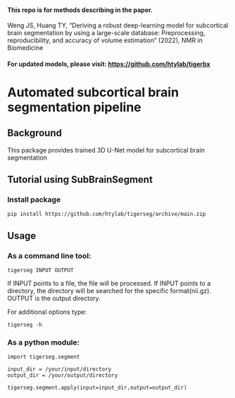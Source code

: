 #### This repo is for methods describing in the paper.
Weng JS, Huang TY, “Deriving a robust deep-learning model for subcortical brain segmentation by using a large-scale database: Preprocessing, reproducibility, and accuracy of volume estimation” (2022), NMR in Biomedicine

#### For updated models, please visit: https://github.com/htylab/tigerbx

# Automated subcortical brain segmentation pipeline

## Background
This package provides trained 3D U-Net model for subcortical brain segmentation


## Tutorial using SubBrainSegment

### Install package

    pip install https://github.com/htylab/tigerseg/archive/main.zip 

## Usage

### As a command line tool:

    tigerseg INPUT OUTPUT

If INPUT points to a file, the file will be processed. If INPUT points to a directory, the directory will be searched for the specific format(nii.gz).
OUTPUT is the output directory.

For additional options type:

    tigerseg -h



### As a python module:

```
import tigerseg.segment

input_dir = /your/input/directory
output_dir = /your/output/directory

tigerseg.segment.apply(input=input_dir,output=output_dir)
```
